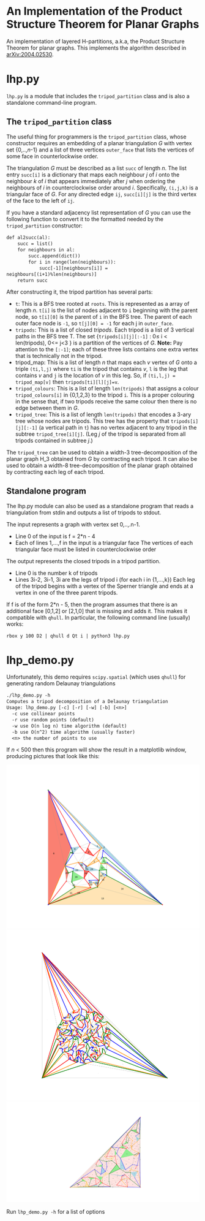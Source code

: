 # An Implementation of the Product Structure Theorem for Planar Graphs

An implementation of layered H-partitions, a.k.a, the Product Structure Theorem for planar graphs.  This implements the algorithm described in [arXiv:2004.02530](https://arxiv.org/abs/2004.02530).

# lhp.py

`lhp.py` is a module that includes the `tripod_partition` class and is also a standalone command-line program.

## The `tripod_partition` class

The useful thing for programmers is the `tripod_partition` class, whose constructor requires an embedding of a planar triangulation *G* with vertex set \{0,..,*n*-1\} and a list of three vertices `outer_face` that lists the vertices of some face in counterlockwise order.

The triangulation *G* must be described as a list `succ` of length *n*. The list entry `succ[i]` is a dictionary that maps each neighbour *j* of *i* onto the neighbour *k* of *i* that appears immediately after *j* when ordering the neighbours of *i* in counterclockwise order around *i*.  Specifically, `(i,j,k)` is a triangular face of *G*.  For any directed edge `ij`, `succ[i][j]` is the third vertex of the face to the left of `ij`.

If you have a standard adjacency list representation of *G* you can use the following function to convert it to the formatted needed by the `tripod_partition` constructor:

    def al2succ(al):
        succ = list()
        for neighbours in al:
            succ.append(dict())
            for i in range(len(neighbours)):
                succ[-1][neighbours[i]] = neighbours[(i+1)%len(neighbours)]
        return succ


After constructing it, the tripod partition has several parts:

- `t`: This is a BFS tree rooted at `roots`.  This is represented as a array of length *n*. `t[i]` is the list of nodes adjacent to `i` beginning with the parent node, so `t[i][0]` is the parent of `i` in the BFS tree.  The parent of each outer face node is `-1`, so `t[j][0] = -1` for each j in `outer_face`.
- `tripods`: This is a list of closed *tripods*.  Each tripod is a list of 3 vertical paths in the BFS tree T.  The set \{`tripods[i][j][:-1]` : 0&le; i < len(tripods), 0<= j<3 \}  is a partition of the vertices of *G*.  **Note:** Pay attention to the `[:-1]`; each of these three lists contains one extra vertex that is technically not in the tripod.
- tripod_map: This is a list of length *n* that maps each *v* vertex of *G* onto a triple `(ti,l,j)` where `ti` is the tripod that contains *v*, `l` is the leg that contains *v* and `j` is the location of *v* in this leg.  So, if `(ti,l,j) = tripod_map[v]` then `tripods[ti][l][j]=v`.
- `tripod_colours`: This is a list of length `len(tripods)` that assigns a colour `tripod_colours[i]` in \{0,1,2,3\} to the tripod `i`.  This is a proper colouring in the sense that, if two tripods receive the same colour then there is no edge between them in *G*.
- `tripod_tree`: This is a list of length `len(tripods)` that encodes a 3-ary tree whose nodes are tripods.  This tree has the property that `tripods[i][j][:-1]` (a vertical path in `t`) has no vertex adjacent to any tripod in the subtree `tripod_tree[i][j]`.  (Leg *j* of the tripod is separated from all tripods contained in subtree *j*.)

The `tripod_tree` can be used to obtain a width-3 tree-decomposition of the planar graph H_3 obtained from *G* by contracting each tripod.  It can also be used to obtain a width-8 tree-decomposition of the planar graph obtained by contracting each leg of each tripod.

## Standalone program

The lhp.py module can also be used as a standalone program that reads a triangulation from stdin and outputs a list of tripods to stdout.

The input represents a graph with vertex set 0,..,.n-1.
- Line 0 of the input is f = 2*n - 4
- Each of lines 1,...,f in the input is a triangular face
The vertices of each triangular face must be listed in counterclockwise order

The output represents the closed tripods in a tripod partition.
- Line 0 is the number k of tripods
- Lines 3i-2, 3i-1, 3i are the legs of tripod i (for each i in {1,...,k})
Each leg of the tripod begins with a vertex of the Sperner triangle and ends at a vertex in one of the three parent tripods.

If f is of the form 2*n - 5, then the program assumes that there is an additional face [0,1,2] or [2,1,0] that is missing and adds it. This makes it compatible with `qhull`. In particular, the following command line (usually) works:

    rbox y 100 D2 | qhull d Qt i | python3 lhp.py

# lhp_demo.py

Unfortunately, this demo requires `scipy.spatial` (which uses `qhull`) for generating random Delaunay triangulations

    ./lhp_demo.py -h
    Computes a tripod decomposition of a Delaunay triangulation
    Usage: lhp_demo.py [-c] [-r] [-w] [-b] [<n>]
      -c use collinear points
      -r use random points (default)
      -w use O(n log n) time algorithm (default)
      -b use O(n^2) time algorithm (usually faster)
      <n> the number of points to use

If *n* &lt; 500 then this program will show the result in a matplotlib window, producing pictures that look like this:

![tripod decomposition](figs/figure.png "Tripod decomposition")
![tripod decomposition](figs/figure2.png "Tripod decomposition")
![tripod decomposition](figs/figure3.png "Tripod decomposition")

Run `lhp_demo.py -h` for a list of options
